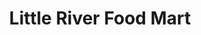 ---
title: "Little River Food Mart"
url: /little-river/little-river-food-mart/
shop: convenience
---